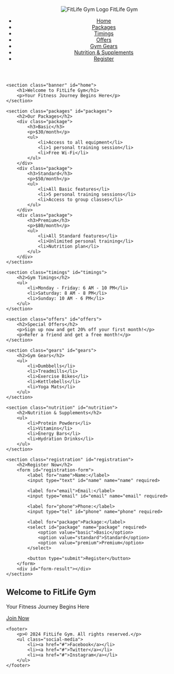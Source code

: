 <!DOCTYPE html>
<html lang="en">
<head>
    <meta charset="UTF-8">
    <meta name="viewport" content="width=device-width, initial-scale=1.0">
    <title>FitLife Gym</title>
    <link href="https://fonts.googleapis.com/css2?family=Roboto:wght@400;700&display=swap" rel="stylesheet">
    <link rel="stylesheet" href="styles.css">
    <script src="scripts.js" defer></script>
</head>
<body>
    <header>
        <div class="logo">
            <img src="C:\Users\sanga\OneDrive\Pictures\logo.png.jpg" alt="FitLife Gym Logo">
            <span>FitLife Gym</span>
        </div>
        <nav>
            <ul>
                <li><a href="#home">Home</a></li>
                <li><a href="#packages">Packages</a></li>
                <li><a href="#timings">Timings</a></li>
                <li><a href="#offers">Offers</a></li>
                <li><a href="#gears">Gym Gears</a></li>
                <li><a href="#nutrition">Nutrition & Supplements</a></li>
                <li><a href="#registration">Register</a></li>
            </ul>
        </nav>
    </header>
    
    <section class="banner" id="home">
        <h1>Welcome to FitLife Gym</h1>
        <p>Your Fitness Journey Begins Here</p>
    </section>

    <section class="packages" id="packages">
        <h2>Our Packages</h2>
        <div class="package">
            <h3>Basic</h3>
            <p>$30/month</p>
            <ul>
                <li>Access to all equipment</li>
                <li>1 personal training session</li>
                <li>Free Wi-Fi</li>
            </ul>
        </div>
        <div class="package">
            <h3>Standard</h3>
            <p>$50/month</p>
            <ul>
                <li>All Basic features</li>
                <li>5 personal training sessions</li>
                <li>Access to group classes</li>
            </ul>
        </div>
        <div class="package">
            <h3>Premium</h3>
            <p>$80/month</p>
            <ul>
                <li>All Standard features</li>
                <li>Unlimited personal training</li>
                <li>Nutrition plan</li>
            </ul>
        </div>
    </section>

    <section class="timings" id="timings">
        <h2>Gym Timings</h2>
        <ul>
            <li>Monday - Friday: 6 AM - 10 PM</li>
            <li>Saturday: 8 AM - 8 PM</li>
            <li>Sunday: 10 AM - 6 PM</li>
        </ul>
    </section>

    <section class="offers" id="offers">
        <h2>Special Offers</h2>
        <p>Sign up now and get 20% off your first month!</p>
        <p>Refer a friend and get a free month!</p>
    </section>

    <section class="gears" id="gears">
        <h2>Gym Gears</h2>
        <ul>
            <li>Dumbbells</li>
            <li>Treadmills</li>
            <li>Exercise Bikes</li>
            <li>Kettlebells</li>
            <li>Yoga Mats</li>
        </ul>
    </section>

    <section class="nutrition" id="nutrition">
        <h2>Nutrition & Supplements</h2>
        <ul>
            <li>Protein Powders</li>
            <li>Vitamins</li>
            <li>Energy Bars</li>
            <li>Hydration Drinks</li>
        </ul>
    </section>

    <section class="registration" id="registration">
        <h2>Register Now</h2>
        <form id="registration-form">
            <label for="name">Name:</label>
            <input type="text" id="name" name="name" required>
            
            <label for="email">Email:</label>
            <input type="email" id="email" name="email" required>
            
            <label for="phone">Phone:</label>
            <input type="tel" id="phone" name="phone" required>
            
            <label for="package">Package:</label>
            <select id="package" name="package" required>
                <option value="basic">Basic</option>
                <option value="standard">Standard</option>
                <option value="premium">Premium</option>
            </select>
            
            <button type="submit">Register</button>
        </form>
        <div id="form-result"></div>
    </section>
<section class="hero">
    <div class="hero-content">
        <h1>Welcome to FitLife Gym</h1>
        <p>Your Fitness Journey Begins Here</p>
        <a href="#registration" class="cta-button">Join Now</a>
    </div>
</section>


    <footer>
        <p>© 2024 FitLife Gym. All rights reserved.</p>
        <ul class="social-media">
            <li><a href="#">Facebook</a></li>
            <li><a href="#">Twitter</a></li>
            <li><a href="#">Instagram</a></li>
        </ul>
    </footer>
</body>
</html>
